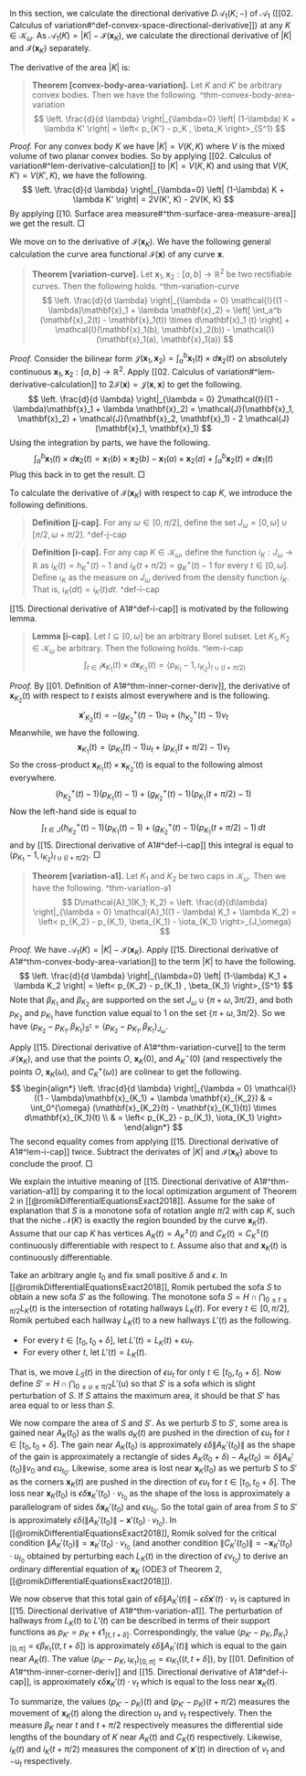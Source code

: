 In this section, we calculate the directional derivative $D\mathcal{A}_1(K; -)$ of $\mathcal{A}_1$ ([[02. Calculus of variation#^def-convex-space-directional-derivative]]) at any $K \in \mathcal{K}_{\omega}$. As $\mathcal{A}_1(K) = \left| K \right| - \mathcal{I}(\mathbf{x}_K)$, we calculate the directional derivative of $|K|$ and $\mathcal{I}(\mathbf{x}_K)$ separately.

The derivative of the area $|K|$ is:

> __Theorem [convex-body-area-variation].__ Let $K$ and $K'$ be arbitrary convex bodies. Then we have the following. ^thm-convex-body-area-variation
$$
\left. \frac{d}{d \lambda} \right|_{\lambda=0} \left| (1-\lambda) K + \lambda K' \right|  = \left< p_{K'} - p_K , \beta_K \right>_{S^1} 
$$

_Proof._ For any convex body $K$ we have $|K| = V(K, K)$ where $V$ is the mixed volume of two planar convex bodies. So by applying [[02. Calculus of variation#^lem-derivative-calculation]] to $|K| = V(K, K)$ and using that $V(K, K') = V(K', K)$, we have the following.
$$
\left. \frac{d}{d \lambda} \right|_{\lambda=0} \left| (1-\lambda) K + \lambda K' \right| = 2V(K', K) - 2V(K, K)  
$$
By applying [[10. Surface area measure#^thm-surface-area-measure-area]] we get the result. □

We move on to the derivative of $\mathcal{I}(\mathbf{x}_K)$. We have the following general calculation the curve area functional $\mathcal{I}(\mathbf{x})$ of any curve $\mathbf{x}$.

> __Theorem [variation-curve].__ Let $\mathbf{x}_1, \mathbf{x}_2 : [a, b]\to\mathbb{R}^2$ be two rectifiable curves. Then the following holds. ^thm-variation-curve
$$
\left. \frac{d}{d \lambda} \right|_{\lambda = 0} \mathcal{I}((1 - \lambda)\mathbf{x}_1 + \lambda \mathbf{x}_2) = \left[ \int_a^b (\mathbf{x}_2(t) - \mathbf{x}_1(t))  \times d\mathbf{x}_1 (t) \right] +  \mathcal{I}(\mathbf{x}_1(b), \mathbf{x}_2(b)) - \mathcal{I}(\mathbf{x}_1(a), \mathbf{x}_1(a))
$$

_Proof._ Consider the bilinear form $\mathcal{J}(\mathbf{x}_1, \mathbf{x}_2) = \int_a ^b \mathbf{x}_1(t) \times d \mathbf{x}_2(t)$ on absolutely continuous $\mathbf{x}_1, \mathbf{x}_2 : [a, b] \to \mathbb{R}^2$. Apply [[02. Calculus of variation#^lem-derivative-calculation]] to $2\mathcal{I}(\mathbf{x}) = \mathcal{J}(\mathbf{x}, \mathbf{x})$ to get the following.
$$
\left. \frac{d}{d \lambda} \right|_{\lambda = 0} 2\mathcal{I}((1 - \lambda)\mathbf{x}_1 + \lambda \mathbf{x}_2) = \mathcal{J}(\mathbf{x}_1, \mathbf{x}_2) + \mathcal{J}(\mathbf{x}_2, \mathbf{x}_1) - 2 \mathcal{J}(\mathbf{x}_1, \mathbf{x}_1)
$$
Using the integration by parts, we have the following.
$$
\int_a^b \mathbf{x}_1(t) \times d \mathbf{x}_2(t) = \mathbf{x}_1 (b) \times \mathbf{x}_2(b) - \mathbf{x}_1(a) \times \mathbf{x}_2(a) + \int_a^b \mathbf{x}_2(t) \times d\mathbf{x}_1 (t)
$$
Plug this back in to get the result. □

To calculate the derivative of $\mathcal{I}(\mathbf{x}_K)$ with respect to cap $K$, we introduce the following definitions.

> __Definition [j-cap].__ For any $\omega \in [0, \pi/2]$, define the set $J_\omega = [0, \omega] \cup [\pi/2, \omega + \pi/2]$. ^def-j-cap

> __Definition [i-cap].__ For any cap $K \in \mathcal{K}_{\omega}$, define the function $i_K : J_\omega \to \mathbb{R}$ as $i_K(t) = h_K^+(t) - 1$ and $i_K(t + \pi / 2) = g^+_K(t) - 1$ for every $t \in [0, \omega]$. Define $\iota_K$ as the measure on $J_\omega$ derived from the density function $i_K$. That is, $\iota_K(dt) = i_K(t) dt$. ^def-i-cap

[[15. Directional derivative of A1#^def-i-cap]] is motivated by the following lemma.

> __Lemma [i-cap].__ Let $I \subseteq [0, \omega]$ be an arbitrary Borel subset. Let $K_1, K_2 \in \mathcal{K}_{\omega}$ be arbitrary. Then the following holds. ^lem-i-cap
$$
\int_{t \in I} \mathbf{x}_{K_1}(t) \times d \mathbf{x}_{K_2} (t) = \left< p_{K_1} - 1, \iota_{K_2} \right>_{I \cup (I + \pi/2)} 
$$

_Proof._ By [[01. Definition of A1#^thm-inner-corner-deriv]], the derivative of $\mathbf{x}_{K_2}(t)$ with respect to $t$ exists almost everywhere and is the following.
$$
\mathbf{x}'_{K_2}(t) = -(g_{K_2}^+(t) - 1) u_t + (h_{K_2}^+(t) - 1) v_t
$$
Meanwhile, we have the following.
$$
\mathbf{x}_{K_1}(t) = (p_{K_1} (t) - 1) u_t + 
(p_{K_1} (t + \pi / 2) - 1) v_t
$$
So the cross-product $\mathbf{x}_{K_1}(t) \times \mathbf{x}_{K_2}'(t)$ is equal to the following almost everywhere.
$$
(h_{K_2}^+(t) - 1) (p_{K_1} (t) - 1) + (g_{K_2}^+(t) - 1) (p_{K_1} (t + \pi / 2) - 1)
$$
Now the left-hand side is equal to
$$
\int_{t \in J} (h_{K_2}^+(t) - 1) (p_{K_1} (t) - 1) + (g_{K_2}^+(t) - 1) (p_{K_1} (t + \pi / 2) - 1) \, dt
$$
and by [[15. Directional derivative of A1#^def-i-cap]] this integral is equal to $\left< p_{K_1} - 1, \iota_{K_2} \right>_{I \cup (I + \pi/2)}$. □

> __Theorem [variation-a1].__ Let $K_1$ and $K_2$ be two caps in $\mathcal{K}_{\omega}$. Then we have the following. ^thm-variation-a1
$$
D\mathcal{A}_1(K_1; K_2) = \left. \frac{d}{d\lambda} \right|_{\lambda = 0} \mathcal{A}_1((1 - \lambda) K_1 + \lambda K_2)
= \left< p_{K_2} - p_{K_1}, \beta_{K_1} - \iota_{K_1} \right>_{J_\omega}
$$

_Proof._ We have $\mathcal{A}_1(K) = |K| - \mathcal{I}(\mathbf{x}_K)$. Apply [[15. Directional derivative of A1#^thm-convex-body-area-variation]] to the term $|K|$ to have the following.
$$
\left. \frac{d}{d \lambda} \right|_{\lambda=0} \left| (1-\lambda) K_1 + \lambda K_2 \right|  = \left< p_{K_2} - p_{K_1} , \beta_{K_1} \right>_{S^1}
$$
Note that $\beta_{K_1}$ and $\beta_{K_2}$ are supported on the set $J_\omega \cup \left\{ \pi + \omega, 3\pi/2 \right\}$, and both $p_{K_2}$ and $p_{K_1}$ have function value equal to 1 on the set $\left\{ \pi + \omega, 3\pi/2 \right\}$. So we have $\left< p_{K_2} - p_{K_1} , \beta_{K_1} \right>_{S^1} = \left< p_{K_2} - p_{K_1} , \beta_{K_1} \right>_{J_\omega}$.

Apply [[15. Directional derivative of A1#^thm-variation-curve]] to the term $\mathcal{I}(\mathbf{x}_K)$, and use that the points $O$, $\mathbf{x}_{K}(0)$, and $A^-_K(0)$ (and respectively the points $O$, $\mathbf{x}_K(\omega)$, and $C_K^+(\omega)$) are colinear to get the following.
$$
\begin{align*}
\left. \frac{d}{d \lambda} \right|_{\lambda = 0} \mathcal{I}((1 - \lambda)\mathbf{x}_{K_1} + \lambda \mathbf{x}_{K_2}) & = \int_0^{\omega} (\mathbf{x}_{K_2}(t) - \mathbf{x}_{K_1}(t)) \times d\mathbf{x}_{K_1}(t) \\
& = \left< p_{K_2} - p_{K_1}, \iota_{K_1} \right> 
\end{align*}
$$
The second equality comes from applying [[15. Directional derivative of A1#^lem-i-cap]] twice. Subtract the derivates of $|K|$ and $\mathcal{I}(\mathbf{x}_K)$ above to conclude the proof. □

We explain the intuitive meaning of [[15. Directional derivative of A1#^thm-variation-a1]] by comparing it to the local optimization argument of Theorem 2 in [[@romikDifferentialEquationsExact2018]]. Assume for the sake of explanation that $S$ is a monotone sofa of rotation angle $\pi/2$ with cap $K$, such that the niche $\mathcal{N}(K)$ is exactly the region bounded by the curve $\mathbf{x}_K(t)$. Assume that our cap $K$ has vertices $A_K(t) = A_K^{\pm}(t)$ and $C_K(t) = C_K^{\pm}(t)$ continuously differentiable with respect to $t$. Assume also that and $\mathbf{x}_K(t)$ is continuously differentiable.

Take an arbitrary angle $t_0$ and fix small positive $\delta$ and $\epsilon$. In [[@romikDifferentialEquationsExact2018]], Romik pertubed the sofa $S$ to obtain a new sofa $S'$ as the following. The monotone sofa $S = H \cap \bigcap_{0 \leq t \leq \pi/2} L_K(t)$ is the intersection of rotating hallways $L_K(t)$. For every $t \in [0, \pi/2]$, Romik pertubed each hallway $L_K(t)$ to a new hallways $L'(t)$ as the following.

- For every $t \in [t_0, t_0 + \delta]$, let $L'(t) = L_K(t) + \epsilon u_t$.
- For every other $t$, let $L'(t) = L_K(t)$.

That is, we move $L_S(t)$ in the direction of $\epsilon u_t$ for only $t \in [t_0, t_0 + \delta]$. Now define $S' = H \cap \bigcap_{0 \leq u \leq \pi/2} L'(u)$ so that $S'$ is a sofa which is slight perturbation of $S$. If $S$ attains the maximum area, it should be that $S'$ has area equal to or less than $S$.

We now compare the area of $S$ and $S'$. As we perturb $S$ to $S'$, some area is gained near $A_K(t_0)$ as the walls $a_K(t)$ are pushed in the direction of $\epsilon u_t$ for $t \in [t_0, t_0 + \delta]$. The gain near $A_K(t_0)$ is approximately $\epsilon \delta \left\lVert A_K'(t_0) \right\rVert$ as the shape of the gain is approximately a rectangle of sides $A_K(t_0 + \delta) - A_K(t_0) \simeq \delta \left\lVert A_K'(t_0) \right\rVert v_0$ and $\epsilon u_{t_0}$. Likewise, some area is lost near $\mathbf{x}_K(t_0)$ as we perturb $S$ to $S'$ as the corners $\mathbf{x}_K(t)$ are pushed in the direction of $\epsilon u_t$ for $t \in [t_0, t_0 + \delta]$. The loss near $\mathbf{x}_K(t_0)$ is $\epsilon \delta \mathbf{x}_K'(t_0) \cdot v_{t_0}$ as the shape of the loss is approximately a parallelogram of sides $\delta \mathbf{x}_K'(t_0)$ and $\epsilon u_{t_0}$. So the total gain of area from $S$ to $S'$ is approximately $\epsilon \delta \left(  \left\lVert A_K'(t_0) \right\rVert - \mathbf{x}'(t_0) \cdot v_{t_0} \right)$. In [[@romikDifferentialEquationsExact2018]], Romik solved for the critical condition $\left\lVert A_K'(t_0) \right\rVert = \mathbf{x}_K'(t_0) \cdot v_{t_0}$ (and another condition $\left\lVert C_K'(t_0) \right\rVert = - \mathbf{x}_K'(t_0) \cdot u_{t_0}$ obtained by perturbing each $L_K(t)$ in the direction of $\epsilon v_{t_0}$) to derive an ordinary differential equation of $\mathbf{x}_K$ (ODE3 of Theorem 2, [[@romikDifferentialEquationsExact2018]]).

We now observe that this total gain of $\epsilon \delta \left\lVert A_K'(t) \right\rVert - \epsilon \delta \mathbf{x}'(t) \cdot v_t$ is captured in [[15. Directional derivative of A1#^thm-variation-a1]]. The perturbation of hallways from $L_K(t)$ to $L'(t)$ can be described in terms of their support functions as $p_{K'} = p_K + \epsilon 1_{[t, t + \delta]}$. Correspondingly, the value $\left< p_{K'} - p_{K}, \beta_{K_1}  \right>_{[0, \pi]} = \epsilon \beta_{K_1}((t, t + \delta])$ is approximately $\epsilon \delta \left\lVert A_K'(t) \right\rVert$ which is equal to the gain near $A_K(t)$. The value $\left< p_{K'} - p_{K}, \iota_{K_1}  \right>_{[0, \pi]} = \epsilon \iota_{K_1}((t, t + \delta])$, by [[01. Definition of A1#^thm-inner-corner-deriv]] and [[15. Directional derivative of A1#^def-i-cap]], is approximately $\epsilon \delta \mathbf{x}_{K}'(t) \cdot v_t$ which is equal to the loss near $\mathbf{x}_K(t)$.

To summarize, the values $(p_{K'} - p_{K})(t)$ and $(p_{K'} - p_{K})(t + \pi/2)$ measures the movement of $\mathbf{x}_K(t)$ along the direction $u_t$ and $v_t$ respectively. Then the measure $\beta_{K}$ near $t$ and $t + \pi/2$ respectively measures the differential side lengths of the boundary of $K$ near $A_K(t)$ and $C_K(t)$ respectively. Likewise, $i_K(t)$ and $i_K(t + \pi/2)$ measures the component of $\mathbf{x}'(t)$ in direction of $v_t$ and $-u_t$ respectively.